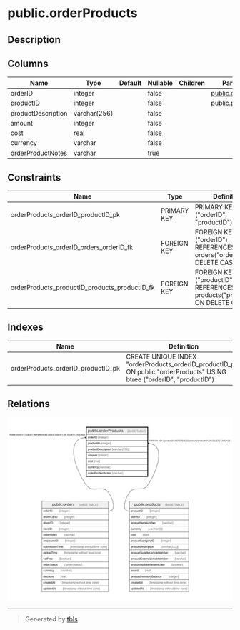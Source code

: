 # public.orderProducts

## Description

## Columns

| Name | Type | Default | Nullable | Children | Parents | Comment |
| ---- | ---- | ------- | -------- | -------- | ------- | ------- |
| orderID | integer |  | false |  | [public.orders](public.orders.md) |  |
| productID | integer |  | false |  | [public.products](public.products.md) |  |
| productDescription | varchar(256) |  | false |  |  |  |
| amount | integer |  | false |  |  |  |
| cost | real |  | false |  |  |  |
| currency | varchar |  | false |  |  |  |
| orderProductNotes | varchar |  | true |  |  |  |

## Constraints

| Name | Type | Definition |
| ---- | ---- | ---------- |
| orderProducts_orderID_productID_pk | PRIMARY KEY | PRIMARY KEY ("orderID", "productID") |
| orderProducts_orderID_orders_orderID_fk | FOREIGN KEY | FOREIGN KEY ("orderID") REFERENCES orders("orderID") ON DELETE CASCADE |
| orderProducts_productID_products_productID_fk | FOREIGN KEY | FOREIGN KEY ("productID") REFERENCES products("productID") ON DELETE CASCADE |

## Indexes

| Name | Definition |
| ---- | ---------- |
| orderProducts_orderID_productID_pk | CREATE UNIQUE INDEX "orderProducts_orderID_productID_pk" ON public."orderProducts" USING btree ("orderID", "productID") |

## Relations

![er](public.orderProducts.svg)

---

> Generated by [tbls](https://github.com/k1LoW/tbls)
